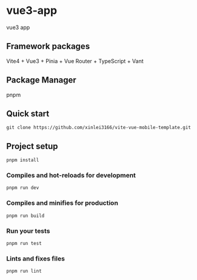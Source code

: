# vue3-app

vue3 app

## Framework packages

Vite4 + Vue3 + Pinia + Vue Router + TypeScript + Vant

## Package Manager
pnpm

## Quick start
```
git clone https://github.com/xinlei3166/vite-vue-mobile-template.git
```

## Project setup
```
pnpm install
```

### Compiles and hot-reloads for development
```
pnpm run dev
```

### Compiles and minifies for production
```
pnpm run build
```

### Run your tests
```
pnpm run test
```

### Lints and fixes files
```
pnpm run lint
```

